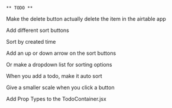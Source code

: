 `** TODO **`

Make the delete button actually delete the item in the airtable app

Add different sort buttons

Sort by created time

Add an up or down arrow on the sort buttons

Or make a dropdown list for sorting options

When you add a todo, make it auto sort

Give a smaller scale when you click a button

Add Prop Types to the TodoContainer.jsx
